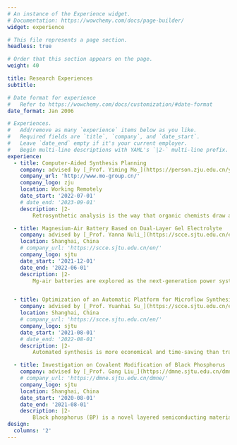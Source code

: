 ```yaml
---
# An instance of the Experience widget.
# Documentation: https://wowchemy.com/docs/page-builder/
widget: experience

# This file represents a page section.
headless: true

# Order that this section appears on the page.
weight: 40

title: Research Experiences
subtitle:

# Date format for experience
#   Refer to https://wowchemy.com/docs/customization/#date-format
date_format: Jan 2006

# Experiences.
#   Add/remove as many `experience` items below as you like.
#   Required fields are `title`, `company`, and `date_start`.
#   Leave `date_end` empty if it's your current employer.
#   Begin multi-line descriptions with YAML's `|2-` multi-line prefix.
experience:
  - title: Computer-Aided Synthesis Planning
    company: advised by [_Prof. Yiming Mo_](https://person.zju.edu.cn/yimingmo) from [Zhejiang University Mo Research Lab](http://www.mo-group.cn/)
    company_url: 'http://www.mo-group.cn/'
    company_logo: zju
    location: Working Remotely
    date_start: '2022-07-01'
    # date_end: '2023-09-01'
    description: |2-
        Retrosynthetic analysis is the way that organic chemists draw an imaginary line from a target molecule to available precursors. Can a computer act as a chemist to do this work? To get the answer on my own, I constructed the model of retrosynthesis based on molecular similarity, with the top-50 exact matching accuracy of 80.86%.

  - title: Magnesium-Air Battery Based on Dual-Layer Gel Electrolyte
    company: advised by [_Prof. Yanna Nuli_](https://scce.sjtu.edu.cn/en/jiaoshi.php?aid=112&c=3) from SJTU Electrochemistry and Energy Technology Institute
    location: Shanghai, China
    # company_url: 'https://scce.sjtu.edu.cn/en/'
    company_logo: sjtu
    date_start: '2021-12-01'
    date_end: '2022-06-01'
    description: |2-
        Mg-air batteries are explored as the next-generation power systems for wearable and implantable electronics. However, high corrosion rate and low utilization of Mg anode largely impair the performance. In this work, I made Mg-air batteries based on dual-layer gel electrolyte to mitigate the above two problems by preventing the corrosion of Mg anode and the production of dense passive layer.


  - title: Optimization of an Automatic Platform for Microflow Synthesis
    company: advised by [_Prof. Yuanhai Su_](https://scce.sjtu.edu.cn/en/jiaoshi.php?aid=444&c=2) from SJTU Continuous-Flow Reactor Technology Research Group
    location: Shanghai, China
    # company_url: 'https://scce.sjtu.edu.cn/en/'
    company_logo: sjtu
    date_start: '2021-08-01'
    # date_end: '2022-08-01'
    description: |2-
        Automated synthesis is more economical and time-saving than traditional manual-based approaches. In this work, we operated an automatic platform for the photoisomerization of norbornadiene to quadricyclanee, and optimized the structure of the photomicroreactor and the gas chromatographic analysis on this platform.

  - title: Investigation on Covalent Modification of Black Phosphorus
    company: advised by [_Prof. Gang Liu_](https://dmne.sjtu.edu.cn/dmne/6764-2/) from SJTU Brain-Inspired and Smart Bionic Device Lab
    # company_url: 'https://dmne.sjtu.edu.cn/dmne/'
    company_logo: sjtu
    location: Shanghai, China
    date_start: '2020-08-01'
    date_end: '2021-08-01'
    description: |2-
        Black phosphorus (BP) is a novel layered semiconducting material, which has broad prospects in optoelectronics and nanoelectronics, especially in the construction of Resistive random access memories (RRAMs). However, the BP nanosheets (BPNSs) can be easily oxidized, losing semiconductor properties. Here, we focused on the covalent modification of BPNSs, and constructed a RRAM which exhibited an excellent performance, providing a new idea for building high-performance computers in the future .
design:
  columns: '2'
---
```

